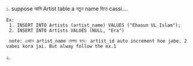 ১. suppose আমি Artist table a নতুন name দিতে cassi....

    Ex:
     1. INSERT INTO Artists (artist_name) VALUES ("Ehasun UL Islam");
     2. INSERT INTO Artists VALUES (NULL, "Era")

     note: এখানে artist_name দেলায় হবে। artist_id auto increment hoe jabe. 2 vabei kora jai. But alway follow the ex.1

২.
